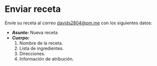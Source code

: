 # Enviar receta
Envíe su receta al correo <davids2804@pm.me> con los siguientes datos: 

- ***Asunto:*** Nueva receta
- ***Cuerpo:***
    1. Nombre de la receta.
    2. Lista de ingredientes.
    3. Direcciones.
    4. Información de atribución.

